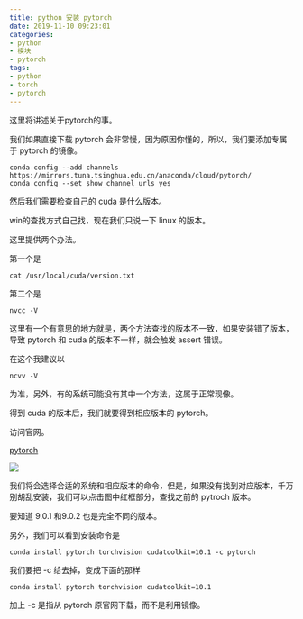 ```yaml
---
title: python 安装 pytorch
date: 2019-11-10 09:23:01
categories:
- python
- 模块
- pytorch
tags:
- python
- torch
- pytorch
---
```

这里将讲述关于pytorch的事。

<!-- more -->

我们如果直接下载 pytorch 会非常慢，因为原因你懂的，所以，我们要添加专属于 pytorch 的镜像。

	conda config --add channels https://mirrors.tuna.tsinghua.edu.cn/anaconda/cloud/pytorch/
	conda config --set show_channel_urls yes
	
然后我们需要检查自己的 cuda 是什么版本。

win的查找方式自己找，现在我们只说一下 linux 的版本。

这里提供两个办法。

第一个是

	cat /usr/local/cuda/version.txt
	
第二个是

	nvcc -V
	
这里有一个有意思的地方就是，两个方法查找的版本不一致，如果安装错了版本，导致 pytorch 和 cuda 的版本不一样，就会触发 assert 错误。

在这个我建议以

	ncvv -V
	
为准，另外，有的系统可能没有其中一个方法，这属于正常现像。

得到 cuda 的版本后，我们就要得到相应版本的 pytorch。

访问官网。

[pytorch](https://pytorch.org/)

![](/images/python/64_0.png)

我们将会选择合适的系统和相应版本的命令，但是，如果没有找到对应版本，千万别胡乱安装，我们可以点击图中红框部分，查找之前的 pytroch 版本。

要知道 9.0.1 和9.0.2 也是完全不同的版本。

另外，我们可以看到安装命令是

	conda install pytorch torchvision cudatoolkit=10.1 -c pytorch
	
我们要把 -c 给去掉，变成下面的那样

	conda install pytorch torchvision cudatoolkit=10.1
	
加上 -c 是指从 pytorch 原官网下载，而不是利用镜像。

